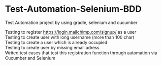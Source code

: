 # Test-Automation-Selenium-BDD

Test Automation project by using gradle, selenium and cucumber

Testing to register https://login.mailchimp.com/signup/ as a user<br />
Testing to create user with long username (more than 100 char)<br />
Testing to create a user which is already occupied<br />
Testing to create user by missing email adress<br />
Writed test cases that test this registration function through automation via Cucumber and Selenium